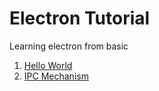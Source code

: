 # Electron Tutorial
Learning electron from basic

1. [Hello World](https://medium.com/@terracotta_ko/electron-hello-world-c42d29cc93f1#.78qr9tp1t)
2. [IPC Mechanism](https://medium.com/@terracotta_ko/electron-ipc-mechanism-90fecce7c6aa#.krm6wly2k)
